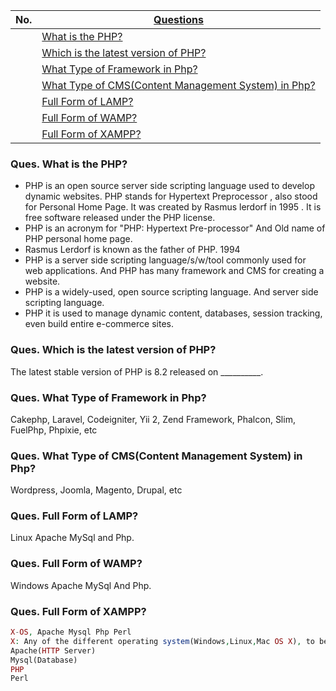 |  No.  | [Questions](../0.0_php_questions.md)                                                                          |
| :---: | ------------------------------------------------------------------------------------------------------------- |
|       | [What is the PHP?](#Ques-What-is-the-PHP)                                                                     |
|       | [Which is the latest version of PHP?](#Ques-Which-is-the-latest-version-of-PHP)                               |
|       | [What Type of Framework in Php?](#Ques-What-Type-of-Framework-in-Php)                                         |
|       | [What Type of CMS(Content Management System) in Php?](#Ques-What-Type-of-CMSContent-Management-System-in-Php) |
|       | [Full Form of LAMP?](#Ques-Full-Form-of-LAMP)                                                                 |
|       | [Full Form of WAMP?](#Ques-Full-Form-of-WAMP)                                                                 |
|       | [Full Form of XAMPP?](#Ques-Full-Form-of-XAMPP)                                                               |

### Ques. What is the PHP?
* PHP is an open source server side scripting language used to develop dynamic websites. PHP  stands for Hypertext Preprocessor , also stood for Personal Home Page. It was created by Rasmus lerdorf in 1995 . It is free software released under the PHP license.
* PHP is an acronym for "PHP: Hypertext Pre-processor" And Old name of PHP personal home page. 
* Rasmus Lerdorf is known as the father of PHP. 1994
* PHP is a server side scripting language/s/w/tool commonly used for web applications. And PHP has many framework and CMS for creating a website.
* PHP is a widely-used, open source scripting language. And server side scripting language.
* PHP it is used to manage dynamic content, databases, session tracking, even build entire e-commerce sites.

### Ques. Which is the latest version of PHP?
The latest stable version of PHP is 8.2 released on __________.


### Ques. What Type of Framework in Php?
Cakephp, Laravel, Codeigniter, Yii 2, Zend Framework, Phalcon, Slim, FuelPhp, Phpixie, etc


### Ques. What Type of CMS(Content Management System) in Php?
Wordpress, Joomla, Magento, Drupal, etc


### Ques. Full Form of LAMP?
Linux Apache MySql and Php.

### Ques. Full Form of WAMP?
Windows Apache MySql And Php.

### Ques. Full Form of XAMPP?
```php
X-OS, Apache Mysql Php Perl
X: Any of the different operating system(Windows,Linux,Mac OS X), to be read as “cross”, meaning cross-platform.
Apache(HTTP Server)
Mysql(Database)
PHP
Perl
```